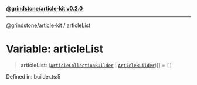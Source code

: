 [**@grindstone/article-kit v0.2.0**](../README.md)

***

[@grindstone/article-kit](../globals.md) / articleList

# Variable: articleList

> **articleList**: ([`ArticleCollectionBuilder`](../classes/ArticleCollectionBuilder.md) \| [`ArticleBuilder`](../classes/ArticleBuilder.md))[] = `[]`

Defined in: builder.ts:5
